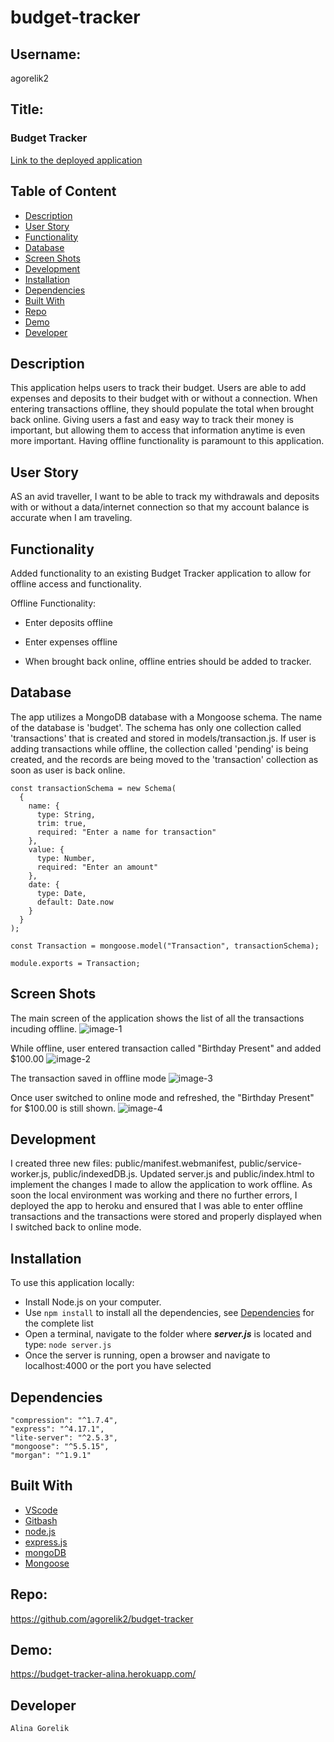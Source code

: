 # budget-tracker

## Username:

agorelik2

## Title:

### Budget Tracker

[Link to the deployed application](https://budget-tracker-alina.herokuapp.com/)

## Table of Content

- [Description](#description)
- [User Story](#user-story)
- [Functionality](#functionality)
- [Database](#database)
- [Screen Shots](#screen-shots)
- [Development](#development)
- [Installation](#installation)
- [Dependencies](#dependencies)
- [Built With](#built-with)
- [Repo](#repo)
- [Demo](#demo)
- [Developer](#developer)

## Description

This application helps users to track their budget. Users are able to add expenses and deposits to their budget with or without a connection. When entering transactions offline, they should populate the total when brought back online. Giving users a fast and easy way to track their money is important, but allowing them to access that information anytime is even more important. Having offline functionality is paramount to this application.

## User Story

AS an avid traveller, I want to be able to track my withdrawals and deposits with or without a data/internet connection
so that my account balance is accurate when I am traveling.

## Functionality

Added functionality to an existing Budget Tracker application to allow for offline access and functionality.

Offline Functionality:

- Enter deposits offline

- Enter expenses offline

- When brought back online, offline entries should be added to tracker.

## Database

The app utilizes a MongoDB database with a Mongoose schema. The name of the database is 'budget'. The schema has only one collection called 'transactions' that is created and stored in models/transaction.js. If user is adding transactions while offline, the collection called 'pending' is being created, and the records are being moved to the 'transaction' collection as soon as user is back online.

```
const transactionSchema = new Schema(
  {
    name: {
      type: String,
      trim: true,
      required: "Enter a name for transaction"
    },
    value: {
      type: Number,
      required: "Enter an amount"
    },
    date: {
      type: Date,
      default: Date.now
    }
  }
);

const Transaction = mongoose.model("Transaction", transactionSchema);

module.exports = Transaction;
```

## Screen Shots

The main screen of the application shows the list of all the transactions incuding offline.
![image-1](public/assets/images/image-1.png)

While offline, user entered transaction called "Birthday Present" and added \$100.00
![image-2](public/assets/images/image-2.png)

The transaction saved in offline mode
![image-3](public/assets/images/image-3.png)

Once user switched to online mode and refreshed, the "Birthday Present" for \$100.00 is still shown.
![image-4](public/assets/images/image-4.png)

## Development

I created three new files: public/manifest.webmanifest, public/service-worker.js, public/indexedDB.js. Updated server.js and public/index.html to implement the changes I made to allow the application to work offline.
As soon the local environment was working and there no further errors, I deployed the app to heroku and ensured that I was able to enter offline transactions and the transactions were stored and properly displayed when I switched back to online mode.

## Installation

To use this application locally:

- Install Node.js on your computer.
- Use `npm install` to install all the dependencies, see [Dependencies](#dependencies) for the complete list
- Open a terminal, navigate to the folder where **_server.js_** is located and type: `node server.js`
- Once the server is running, open a browser and navigate to localhost:4000 or the port you have selected

## Dependencies

    "compression": "^1.7.4",
    "express": "^4.17.1",
    "lite-server": "^2.5.3",
    "mongoose": "^5.5.15",
    "morgan": "^1.9.1"

## Built With

- [VScode](https://code.visualstudio.com/)
- [Gitbash](https://gitforwindows.org/)
- [node.js](https://nodejs.org/en/)
- [express.js](https://expressjs.com/)
- [mongoDB](https://www.mongodb.com/)
- [Mongoose](https://mongoosejs.com/docs/guide.html)

## Repo:

https://github.com/agorelik2/budget-tracker

## Demo:

https://budget-tracker-alina.herokuapp.com/

## Developer

    Alina Gorelik

